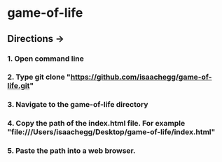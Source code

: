 # game-of-life
## Directions ->
### 1. Open command line
### 2. Type git clone "https://github.com/isaachegg/game-of-life.git"
### 3. Navigate to the game-of-life directory 
### 4. Copy the path of the index.html file. For example "file:///Users/isaachegg/Desktop/game-of-life/index.html"
### 5. Paste the path into a web browser.
